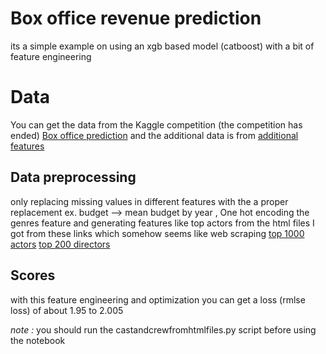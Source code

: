 # Box office revenue prediction
its a simple example on using an xgb based model (catboost)
with a bit of feature engineering  
# Data
You can get the data from the Kaggle competition (the competition has ended)
[Box office prediction](https://www.kaggle.com/c/tmdb-box-office-prediction/overview)
and the additional data is from
[additional features](https://www.kaggle.com/kamalchhirang/tmdb-competition-additional-features)

##  Data preprocessing
 only replacing missing values in different features with the a proper replacement
 ex. budget -->  mean budget by year ,
 One hot encoding the genres feature
 and generating features  like top actors  from the html files
 I got from these links which somehow seems like web scraping
 [top 1000 actors](https://www.imdb.com/list/ls058011111/)
 [top 200 directors](https://www.imdb.com/list/ls000009749/)


## Scores
with this feature engineering and optimization you can get a loss
(rmlse loss)  of about  1.95 to 2.005


*note :* you  should run the castandcrewfromhtmlfiles.py script before using the notebook
